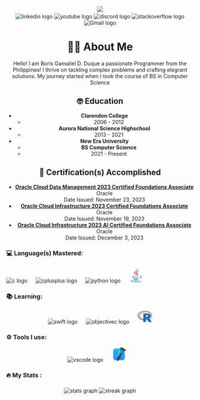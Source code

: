 <div align="center">
  <img height="140" src="https://scontent-mnl1-2.xx.fbcdn.net/v/t39.30808-6/291491592_7650733765000854_8169744290630256098_n.jpg?_nc_cat=111&ccb=1-7&_nc_sid=9c7eae&_nc_aid=0&_nc_eui2=AeGdmbNoC1PSXdJVmIiJkq5Znt1wPWKtq7ee3XA9Yq2rtxV7OTRLQzewtyanBWRxeDZHFheYU8SbxORjVu32k5e-&_nc_ohc=NOF8Wh5kpewAX9GHIix&_nc_ht=scontent-mnl1-2.xx&oh=00_AfC6xp9JDzzpQN4vlNXkbWsA6FP9hITzPlxJAyHugIsr9g&oe=6571EC51"  />

  <div align="center">
  <img src="https://img.shields.io/static/v1?message=LinkedIn&logo=linkedin&label=&color=0077B5&logoColor=white&labelColor=&style=for-the-badge" height="25" alt="linkedin logo"  />
  <img src="https://img.shields.io/static/v1?message=Youtube&logo=youtube&label=&color=FF0000&logoColor=white&labelColor=&style=for-the-badge" height="25" alt="youtube logo"  />
  <img src="https://img.shields.io/static/v1?message=Discord&logo=discord&label=&color=7289DA&logoColor=white&labelColor=&style=for-the-badge" height="25" alt="discord logo"  />
  <img src="https://img.shields.io/static/v1?message=Stackoverflow&logo=stackoverflow&label=&color=FE7A16&logoColor=white&labelColor=&style=for-the-badge" height="25" alt="stackoverflow logo"  />
  <img src="https://img.shields.io/static/v1?message=Gmail&logo=gmail&label=&color=E34234&logoColor=white&labelColor=&style=for-the-badge" height="25" alt="Gmail logo"  />
</div>
 <h1 align="center">👩‍💻  About Me</h1>
 
Hello! I am Boris Gamaliel D. Duque a passionate Programmer from the Philippines! I thrive on tackling complex problems and crafting elegrant solutions. My journey started when I took the course of BS in Computer Science

## 🤓 Education
- **Clarendon College**
  - 2006 - 2012
- **Aurora National Science Highschool**
  - 2013 - 2021
- **New Era University**
  - **BS Computer Science**
  - 2021 - Present
###

## 📜 Certification(s) Accomplished
- **[Oracle Cloud Data Management 2023 Certified Foundations Associate](https://catalog-education.oracle.com/pls/certview/sharebadge?id=7B0188378E81F332E352328050708DBA6EFE7F6B45AC82546AEA80B227B5F124)**
  <br>
  Oracle
  <br>
  Date Issued: November 23, 2023
- **[Oracle Cloud Infrastructure 2023 Certified Foundations Associate](https://catalog-education.oracle.com/pls/certview/sharebadge?id=BB48BE1C195AF03283BB915754185DFA79639443B263AE0AE37D7C99C2B75CAA)**
  <br>
  Oracle
  <br>
  Date Issued: November 19, 2023
- **[Oracle Cloud Infrastructure 2023 AI Certified Foundations Associate](https://catalog-education.oracle.com/pls/certview/sharebadge?id=CF3F198DCFFC7749B1CBFA21F262E0A2D924D1CDB8C98CB2208DA4D93E7B147D)**
  <br>
  Oracle
  <br>
  Date Issued: December 3, 2023
<h3 align="left">💻 Language(s) Mastered:</h3>

###

<div align="left">
  <img src="https://cdn.jsdelivr.net/gh/devicons/devicon/icons/c/c-original.svg" height="40" alt="c logo"  />
  <img width="14" />
  <img src="https://cdn.jsdelivr.net/gh/devicons/devicon/icons/cplusplus/cplusplus-original.svg" height="40" alt="cplusplus logo"  />
  <img width="14" />
  <img src="https://cdn.jsdelivr.net/gh/devicons/devicon/icons/python/python-original.svg" height="40" alt="python logo"  />
  <img width="14" />
  <img src="https://raw.githubusercontent.com/devicons/devicon/1119b9f84c0290e0f0b38982099a2bd027a48bf1/icons/java/java-original.svg" height="40" alt="java-logo" />
</div>

###

<h3 align="left">📚 Learning: </h3>
<div>
  <img src="https://cdn.jsdelivr.net/gh/devicons/devicon/icons/swift/swift-original.svg" height="40" alt="swift logo"  />
  <img width="14" />
  <img src="https://cdn.jsdelivr.net/gh/devicons/devicon/icons/objectivec/objectivec-plain.svg" height="40" alt="objectivec logo"  />
  <img width="14" />
  <img src="https://raw.githubusercontent.com/devicons/devicon/1119b9f84c0290e0f0b38982099a2bd027a48bf1/icons/r/r-original.svg" height="40" alt="r-logo" />
</div>

###
<h3 align="left">⚙️ Tools I use:</h3>
  <div>
    <img src="https://cdn.jsdelivr.net/gh/devicons/devicon/icons/vscode/vscode-original.svg" height="40" alt="vscode logo"  />
    <img width="14" />
    <img src="https://raw.githubusercontent.com/devicons/devicon/1119b9f84c0290e0f0b38982099a2bd027a48bf1/icons/xcode/xcode-original.svg" height="40" alt="xcode">
    <img width="14" />

###

<h3 align="left">🔥 My Stats :</h3>

###

<div align="center">
  <img src="https://github-readme-stats.vercel.app/api?username=bgduque&hide_title=true&hide_rank=false&show_icons=true&include_all_commits=true&count_private=true&disable_animations=false&theme=dracula&locale=en&hide_border=true&order=1" height="150" alt="stats graph"  />
  <img src="https://streak-stats.demolab.com?user=bgduque&locale=en&mode=daily&theme=dark&hide_border=false&border_radius=5&order=3" height="150" alt="streak graph"  />
</div>
